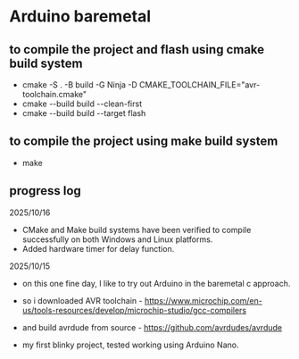 # Arduino baremetal

## to compile the project and flash using cmake build system
- cmake -S . -B build -G Ninja -D CMAKE_TOOLCHAIN_FILE="avr-toolchain.cmake"
- cmake --build build --clean-first
- cmake --build build --target flash

## to compile the project using make build system
- make

## progress log
2025/10/16
- CMake and Make build systems have been verified to compile successfully on both Windows and Linux platforms.
- Added hardware timer for delay function.

2025/10/15 
- on this one fine day, I like to try out Arduino in the baremetal c approach.
- so i downloaded AVR toolchain - https://www.microchip.com/en-us/tools-resources/develop/microchip-studio/gcc-compilers
- and build avrdude from source - https://github.com/avrdudes/avrdude

- my first blinky project, tested working using Arduino Nano.

